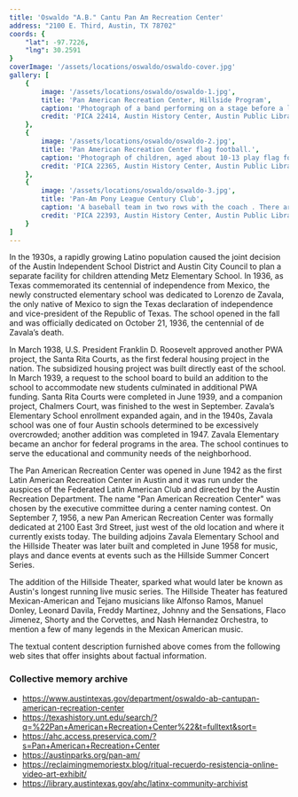 ```yaml
---
title: 'Oswaldo "A.B." Cantu Pan Am Recreation Center'
address: "2100 E. Third, Austin, TX 78702"
coords: {
    "lat": -97.7226,
    "lng": 30.2591
}
coverImage: '/assets/locations/oswaldo/oswaldo-cover.jpg'
gallery: [
    {
        image: '/assets/locations/oswaldo/oswaldo-1.jpg',
        title: 'Pan American Recreation Center, Hillside Program',
        caption: 'Photograph of a band performing on a stage before a large audience seated on the lawn at the Pan American Recreation Center Hillside Program.',
        credit: 'PICA 22414, Austin History Center, Austin Public Library.'
    },
    {
        image: '/assets/locations/oswaldo/oswaldo-2.jpg',
        title: 'Pan American Recreation Center flag football.',
        caption: 'Photograph of children, aged about 10-13 play flag football at the Pan Am Recreation Center. A few boys have jerseys that say "Pan Am Aces" on the front; the rest play in plain clothes. A boy in the foreground raises a cup and looks at the camera. The boy next to him leans forward, ready to catch a pass thrown by a boy in sunglasses. Other children stand around casually.',
        credit: 'PICA 22365, Austin History Center, Austin Public Library.'
    },
    {
        image: '/assets/locations/oswaldo/oswaldo-3.jpg',
        title: 'Pan-Am Pony League Century Club',
        caption: 'A baseball team in two rows with the coach . There are two bats, a glove, and a ball on the ground in front of them and they are outside at the Pan-American Recreation Center.',
        credit: 'PICA 22393, Austin History Center, Austin Public Library.'
    }
]
---
```

In the 1930s, a rapidly growing Latino population caused the joint decision of the Austin Independent School District and Austin City Council to plan a separate facility for children attending Metz Elementary School. In 1936, as Texas commemorated its centennial of independence from Mexico, the newly constructed elementary school was dedicated to Lorenzo de Zavala, the only native of Mexico to sign the Texas declaration of independence and vice-president of the Republic of Texas. The school opened in the fall and was officially dedicated on October 21, 1936, the centennial of de Zavala’s death.

In March 1938, U.S. President Franklin D. Roosevelt approved another PWA project, the Santa Rita Courts, as the first federal housing project in the nation. The subsidized housing project was built directly east of the school. In March 1939, a request to the school board to build an addition to the school to accommodate new students culminated in additional PWA funding. Santa Rita Courts were completed in June 1939, and a companion project, Chalmers Court, was finished to the west in September. Zavala’s Elementary School enrollment expanded again, and in the 1940s, Zavala school was one of four Austin schools determined to be excessively overcrowded; another addition was completed in 1947. Zavala Elementary became an anchor for federal programs in the area. The school continues to serve the educational and community needs of the neighborhood.

The Pan American Recreation Center was opened in June 1942 as the first Latin American Recreation Center in Austin and it was run under the auspices of the Federated Latin American Club and directed by the Austin Recreation Department. The name "Pan American Recreation Center" was chosen by the executive committee during a center naming contest. On September 7, 1956, a new Pan American Recreation Center was formally dedicated at 2100 East 3rd Street, just west of the old location and where it currently exists today. The building adjoins ​Zavala Elementary School and the Hillside Theater was later built and completed in June 1958 for music, plays and dance events at events such as the Hillside Summer Concert Series.

The addition of the Hillside Theater,  sparked what would later be known as Austin's longest running live music series. The Hillside Theater has featured Mexican-American and Tejano musicians like Alfonso Ramos, Manuel Donley, Leonard Davila, Freddy Martinez, Johnny and the Sensations, Flaco Jimenez, Shorty and the Corvettes, and Nash Hernandez Orchestra, to mention a few of many legends in the Mexican American music.

The textual content description furnished above comes from the following web sites that offer insights about factual information.

### Collective memory archive

* <a href="https://www.austintexas.gov/department/oswaldo-ab-cantupan-american-recreation-center" target="_blank">https://www.austintexas.gov/department/oswaldo-ab-cantupan-american-recreation-center</a>
* <a href="https://texashistory.unt.edu/search/?q=%22Pan+American+Recreation+Center%22&t=fulltext&sort=" target="_blank">https://texashistory.unt.edu/search/?q=%22Pan+American+Recreation+Center%22&t=fulltext&sort=</a>
* <a href="https://ahc.access.preservica.com/?s=Pan+American+Recreation+Center" target="_blank">https://ahc.access.preservica.com/?s=Pan+American+Recreation+Center</a>
* <a href="https://austinparks.org/pan-am/" target="_blank">https://austinparks.org/pan-am/</a>
* <a href="https://reclaimingmemoriestx.blog/ritual-recuerdo-resistencia-online-video-art-exhibit/" target="_blank">https://reclaimingmemoriestx.blog/ritual-recuerdo-resistencia-online-video-art-exhibit/</a>
* <a href="https://library.austintexas.gov/ahc/latinx-community-archivist" target="_blank">https://library.austintexas.gov/ahc/latinx-community-archivist</a>
